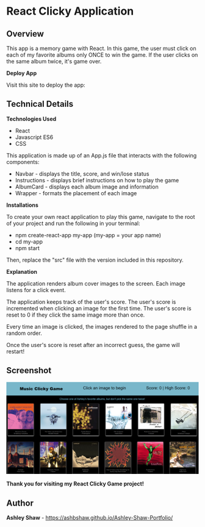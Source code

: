 # **React Clicky Application**

## **Overview**

This app is a memory game with React. In this game, the user must click on each of my favorite albums only ONCE to win the game. If the user clicks on the same album twice, it's game over. 

**Deploy App**

Visit this site to deploy the app: 

## **Technical Details**
**Technologies Used**

- React
- Javascript ES6
- CSS

This application is made up of an App.js file that interacts with the following components:
- Navbar - displays the title, score, and win/lose status
- Instructions - displays brief instructions on how to play the game
- AlbumCard - displays each album image and information
- Wrapper - formats the placement of each image

**Installations**

To create your own react application to play this game, navigate to the root of your project and run the following in your terminal:
- npm create-react-app my-app (my-app = your app name)
- cd my-app
- npm start

Then, replace the "src" file with the version included in this repository.

**Explanation**

The application renders album cover images to the screen. Each image listens for a click event.

The application keeps track of the user's score. The user's score is incremented when clicking an image for the first time. The user's score is reset to 0 if they click the same image more than once.

Every time an image is clicked, the images rendered to the page shuffle in a random order.

Once the user's score is reset after an incorrect guess, the game will restart!

## **Screenshot**

![Game](/clicky-app/public/images/screenshot.png)

**Thank you for visiting my React Clicky Game project!**

## **Author**

**Ashley Shaw** - https://ashbshaw.github.io/Ashley-Shaw-Portfolio/